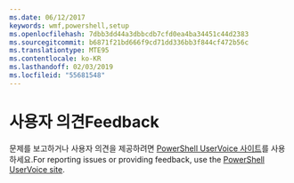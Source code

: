 ```yaml
---
ms.date: 06/12/2017
keywords: wmf,powershell,setup
ms.openlocfilehash: 7dbb3dd44a3dbbcdb7cfd0ea4ba34451c44d2383
ms.sourcegitcommit: b6871f21bd666f9cd71dd336bb3f844cf472b56c
ms.translationtype: MTE95
ms.contentlocale: ko-KR
ms.lasthandoff: 02/03/2019
ms.locfileid: "55681548"
---
```

# <a name="feedback"></a><span data-ttu-id="14427-102">사용자 의견</span><span class="sxs-lookup"><span data-stu-id="14427-102">Feedback</span></span>
<span data-ttu-id="14427-103">문제를 보고하거나 사용자 의견을 제공하려면 [PowerShell UserVoice 사이트](http://windowsserver.uservoice.com/forums/301869-powershell)를 사용하세요.</span><span class="sxs-lookup"><span data-stu-id="14427-103">For reporting issues or providing feedback, use the [PowerShell UserVoice site](http://windowsserver.uservoice.com/forums/301869-powershell).</span></span>

